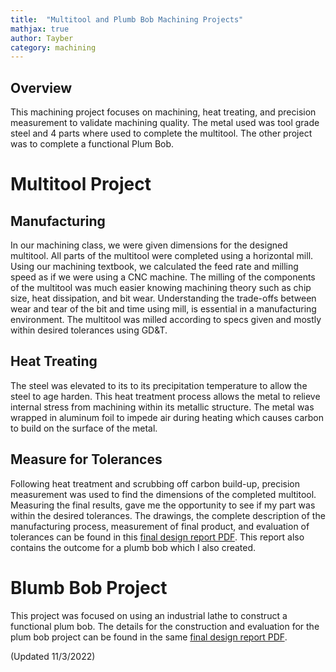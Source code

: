 ```yaml
---
title:  "Multitool and Plumb Bob Machining Projects"
mathjax: true
author: Tayber
category: machining
---
```


## Overview

This machining project focuses on machining, heat treating, and precision measurement to validate machining quality. The metal used was tool grade steel and 4 parts where used to complete the multitool. The other project was to complete a functional Plum Bob.

# Multitool Project

## Manufacturing

In our machining class, we were given dimensions for the designed multitool. All parts of the multitool were completed using a horizontal mill. Using our machining textbook, we calculated the feed rate and milling speed as if we were using a CNC machine. The milling of the components of the multitool was much easier knowing machining theory such as chip size, heat dissipation, and bit wear. Understanding the trade-offs between wear and tear of the bit and time using mill, is essential in a manufacturing environment. The multitool was milled according to specs given and mostly within desired tolerances using GD&T.

## Heat Treating

The steel was elevated to its to its precipitation temperature to allow the steel to age harden. This heat treatment process allows the metal to relieve internal stress from machining within its metallic structure. The metal was wrapped in aluminum foil to impede air during heating which causes carbon to build on the surface of the metal.

## Measure for Tolerances
Following heat treatment and scrubbing off carbon build-up, precision measurement was used to find the dimensions of the completed multitool. Measuring the final results, gave me the opportunity to see if my part was within the desired tolerances. The drawings, the complete description of the manufacturing process, measurement of final product, and evaluation of tolerances can be found in this [final design report PDF](/multitool-TayberMcMullen-TME345.pdf). This report also contains the outcome for a plumb bob which I also created.

# Blumb Bob Project

This project was focused on using an industrial lathe to construct a functional plum bob. The details for the construction and evaluation for the plum bob project can be found in the same [final design report PDF](/multitool-TayberMcMullen-TME345.pdf).


(Updated 11/3/2022)

